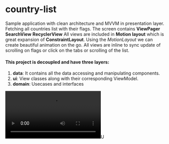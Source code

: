 # country-list
Sample application with clean architecture and MVVM in presentation layer.
Fetching all countries list with their flags.
The screen contains
**ViewPager**
**SearchView**
**RecyclerView**
All views are included in **Motion layout** which is great expansion of **ConstraintLayout**.
Using the *MotionLayout* we can create beautiful animation on the go.
All views are inline to sync update of scrolling on flags or click on the tabs or scrolling of the list.



#### This project is decoupled and have three layers:
1. **data**: It contains all the data accessing and manipulating components.
2. **ui**: View classes along with their corresponding ViewModel.
4. **domain**: Usecases and interfaces

![Demo](./gifs/demo.mp4)U